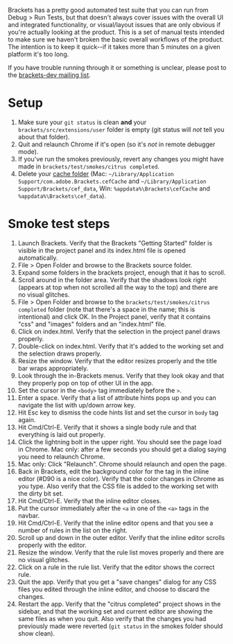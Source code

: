 Brackets has a pretty good automated test suite that you can run from Debug > Run Tests, but that doesn't always cover issues with the overall UI and integrated functionality, or visual/layout issues that are only obvious if you're actually looking at the product. This is a set of manual tests intended to make sure we haven't broken the basic overall workflows of the product. The intention is to keep it quick--if it takes more than 5 minutes on a given platform it's too long.

If you have trouble running through it or something is unclear, please post to the [brackets-dev mailing list](http://groups.google.com/group/brackets-dev).

Setup
=====

1. Make sure your ```git status``` is clean **and** your ```brackets/src/extensions/user``` folder is empty (git status will _not_ tell you about that folder).
2. Quit and relaunch Chrome if it's open (so it's *not* in remote debugger mode).
3. If you've run the smokes previously, revert any changes you might have made in `brackets/test/smokes/citrus completed`.
4. Delete your [cache folder](Cache-Folder) (Mac: ```~/Library/Application Support/com.adobe.Brackets.cefCache``` and `~/Library/Application Support/Brackets/cef_data`, Win: ```%appdata%\Brackets\cefCache``` and `%appdata%\Brackets\cef_data`).

Smoke test steps
================

1. Launch Brackets. Verify that the Brackets "Getting Started" folder is visible in the project panel and its index.html file is opened automatically.
2. File > Open Folder and browse to the Brackets source folder.
3. Expand some folders in the brackets project, enough that it has to scroll.
4. Scroll around in the folder area. Verify that the shadows look right (appears at top when not scrolled all the way to the top) and there are no visual glitches.
5. File > Open Folder and browse to the `brackets/test/smokes/citrus completed` folder (note that there's a space in the name; this is intentional) and click OK. In the Project panel, verify that it contains "css" and "images" folders and an "index.html" file.
6. Click on index.html. Verify that the selection in the project panel draws properly.
7. Double-click on index.html. Verify that it's added to the working set and the selection draws properly.
8. Resize the window. Verify that the editor resizes properly and the title bar wraps appropriately.
9. Look through the in-Brackets menus. Verify that they look okay and that they properly pop on top of other UI in the app.
10. Set the cursor in the `<body>` tag immediately before the `>`.
11. Enter a space. Verify that a list of attribute hints pops up and you can navigate the list with up/down arrow key.
12. Hit Esc key to dismiss the code hints list and set the cursor in `body` tag again.
13. Hit Cmd/Ctrl-E. Verify that it shows a single body rule and that everything is laid out properly.
14. Click the lightning bolt in the upper right. You should see the page load in Chrome. Mac only: after a few seconds you should get a dialog saying you need to relaunch Chrome.
15. Mac only: Click "Relaunch". Chrome should relaunch and open the page.
16. Back in Brackets, edit the background color for the <body> tag in the inline editor (#D90 is a nice color). Verify that the color changes in Chrome as you type. Also verify that the CSS file is added to the working set with the dirty bit set.
17. Hit Cmd/Ctrl-E. Verify that the inline editor closes.
18. Put the cursor immediately after the `<a` in one of the `<a>` tags in the navbar.
19. Hit Cmd/Ctrl-E. Verify that the inline editor opens and that you see a number of rules in the list on the right.
20. Scroll up and down in the outer editor. Verify that the inline editor scrolls properly with the editor.
21. Resize the window. Verify that the rule list moves properly and there are no visual glitches.
22. Click on a rule in the rule list. Verify that the editor shows the correct rule.
23. Quit the app. Verify that you get a "save changes" dialog for any CSS files you edited through the inline editor, and choose to discard the changes.
24. Restart the app. Verify that the "citrus completed" project shows in the sidebar, and that the working set and current editor are showing the same files as when you quit. Also verify that the changes you had previously made were reverted (`git status` in the smokes folder should show clean).